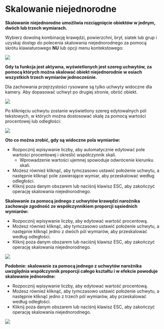 # Skalowanie niejednorodne

**Skalowanie niejednorodne umożliwia rozciągnięcie obiektów w jednym, dwóch lub trzech wymiarach.**

Wybierz dowolną kombinację krawędzi, powierzchni, brył, siatek lub grup i uzyskaj dostęp do polecenia skalowania niejednorodnego za pomocą skrótu klawiaturowego **NU** lub opcji menu kontekstowego:

![](../.gitbook/assets/nu-scale\_context-menu.PNG)

**Gdy ta funkcja jest aktywna, wyświetlonych jest szereg uchwytów, za pomocą których można skalować obiekt niejednorodnie w osiach wszystkich trzech wymiarów jednocześnie.**

Dla zachowania przejrzystości rysowane są tylko uchwyty widoczne dla kamery. Aby dopasować uchwyt po drugiej stronie, obróć obiekt.

![](../.gitbook/assets/nu-scale\_grips-1.PNG)

Po kliknięciu uchwytu zostanie wyświetlony szereg edytowalnych pól tekstowych, w których można dostosować skalę za pomocą wartości procentowej lub odległości:

![](../.gitbook/assets/nu-scale\_grips-2.PNG)

**Oto co można zrobić, gdy są widoczne pola wymiarów:**

* Rozpocznij wpisywanie liczby, aby automatycznie edytować pole wartości procentowej i określić współczynnik skali.
   * Wprowadzenie wartości ujemnej spowoduje odwrócenie kierunku skali.
* Możesz również kliknąć, aby tymczasowo ustawić położenie uchwytu, a następnie kliknąć pole zawierające wymiar, aby przeskalować według odległości.
* Kliknij poza danym obszarem lub naciśnij klawisz ESC, aby zakończyć operację skalowania niejednorodnego.

**Skalowanie za pomocą jednego z uchwytów krawędzi narożnika zachowuje zgodność ze współczynnikiem proporcji sąsiednich wymiarów:**

* Rozpocznij wpisywanie liczby, aby edytować wartość procentową.
* Możesz również kliknąć, aby tymczasowo ustawić położenie uchwytu, a następnie kliknąć jedno z dwóch pól wymiarów, aby przeskalować według odległości.
* Kliknij poza danym obszarem lub naciśnij klawisz ESC, aby zakończyć operację skalowania niejednorodnego.

![](../.gitbook/assets/nu-scale\_grips-3.PNG)

**Podobnie: skalowanie za pomocą jednego z uchwytów narożnika uwzględnia współczynnik proporcji całego kształtu i w efekcie powoduje skalowanie jednorodne:**

* Rozpocznij wpisywanie liczby, aby edytować wartość procentową.
* Możesz również kliknąć, aby tymczasowo ustawić położenie uchwytu, a następnie kliknąć jedno z trzech pól wymiarów, aby przeskalować według odległości.
* Kliknij poza danym obszarem lub naciśnij klawisz ESC, aby zakończyć operację skalowania niejednorodnego.

![](../.gitbook/assets/nu-scale\_grips-4.PNG)
